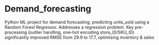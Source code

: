 # Demand_forecasting
Python ML project for demand forecasting, predicting units_sold using a Random Forest Regressor. Addresses a regression problem. Key pre-processing (outlier handling, one-hot encoding store_ID/SKU_ID)  significantly improved RMSE from 29.9 to 17.7, optimising inventory &amp; sales
